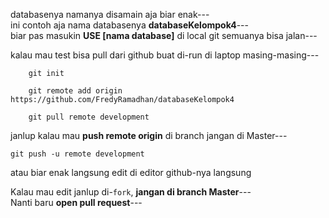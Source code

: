 databasenya namanya disamain aja biar enak---   
ini contoh aja nama databasenya **databaseKelompok4**---   
biar pas masukin **USE [nama database]** di local git semuanya bisa jalan---   

kalau mau test bisa pull dari github buat di-run di laptop masing-masing---  
        
        git init

        git remote add origin https://github.com/FredyRamadhan/databaseKelompok4

        git pull remote development
        
janlup kalau mau **push remote origin** di branch jangan di Master---

    git push -u remote development

atau biar enak langsung edit di editor github-nya langsung  

Kalau mau edit janlup di-`fork`, **jangan di branch Master**---  
Nanti baru **open pull request**---  
